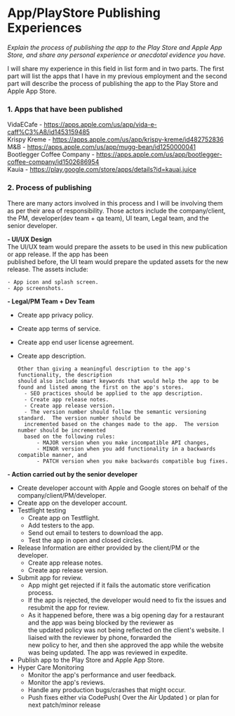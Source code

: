 # App/PlayStore Publishing Experiences

_Explain the process of publishing the app to the Play Store and Apple App Store, and
share any personal experience or anecdotal evidence you have._

I will share my experience in this field in list form and in two parts.  The first part will list the apps that I have in my previous employment and the second part will describe the process of publishing the app to the Play Store and Apple App Store.


### 1. Apps that have been published
VidaECafe - https://apps.apple.com/us/app/vida-e-caff%C3%A8/id1453159485  
Krispy Kreme - https://apps.apple.com/us/app/krispy-kreme/id482752836  
M&B - https://apps.apple.com/us/app/mugg-bean/id1250000041  
Bootlegger Coffee Company - https://apps.apple.com/us/app/bootlegger-coffee-company/id1502686954  
Kauia - https://play.google.com/store/apps/details?id=kauai.juice  


### 2. Process of publishing
There are many actors involved in this process and I will be involving them as per their area of responsibility. Those actors include the company/client, the PM, developer(dev team + qa team),
UI team, Legal team, and the senior developer.

**- UI/UX Design**  
  The UI/UX team would prepare the assets to be used in this new publication or app release.  If the app has been  
  published before, the UI team would prepare the updated assets for the new release.  The assets include:

    - App icon and splash screen.
    - App screenshots.
**- Legal/PM Team + Dev Team**  
- Create app privacy policy.  
- Create app terms of service.  
- Create app end user license agreement.  
- Create app description.  

      Other than giving a meaningful description to the app's functionality, the description    
      should also include smart keywords that would help the app to be found and listed among the first on the app's stores.  
        - SEO practices should be applied to the app description.
        - Create app release notes.
        - Create app release version.  
        - The version number should follow the semantic versioning standard.  The version number should be  
        incremented based on the changes made to the app.  The version number should be incremented  
        based on the following rules:  
            - MAJOR version when you make incompatible API changes,  
            - MINOR version when you add functionality in a backwards compatible manner, and  
            - PATCH version when you make backwards compatible bug fixes.  

**- Action carried out by the senior developer**
  - Create developer account with Apple and Google stores on behalf of the company/client/PM/developer.
  - Create app on the developer account.
  - Testflight testing
    - Create app on Testflight.
    - Add testers to the app.
    - Send out email to testers to download the app.
    - Test the app in open and closed circles.
  - Release Information are either provided by the client/PM or the developer.
    - Create app release notes.
    - Create app release version.
  - Submit app for review.
    - App might get rejected if it fails the automatic store verification process.
    - If the app is rejected, the developer would need to fix the issues and resubmit the app for review.
    - As it happened before, there was a big opening day for a restaurant and the app was being blocked by the reviewer as  
      the updated policy was not being reflected on the client's website.  I liaised with the reviewer by phone, forwarded the  
      new policy to her, and then she approved the app while the website was being updated.  The app was reviewed in expedite.
- Publish app to the Play Store and Apple App Store.
- Hyper Care Monitoring
  - Monitor the app's performance and user feedback.
  - Monitor the app's reviews.
  - Handle any production bugs/crashes that might occur.
  - Push fixes either via CodePush( Over the Air Updated ) or plan for next patch/minor release


